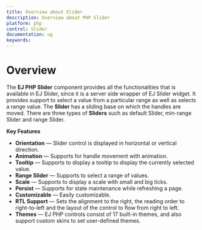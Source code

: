 ```yaml
---
title: Overview about Slider
description: Overview about PHP Slider 
platform: php
control: Slider
documentation: ug
keywords: 
---
```

# Overview

The **EJ PHP Slider** component provides all the functionalities that is available in EJ Slider, since it is a server side wrapper of EJ Slider widget. It provides support to select a value from a particular range as well as selects a range value. The **Slider** has a sliding base on which the 
handles are moved. There are three types of **Sliders** such as default Slider, min-range Slider and range Slider.

**Key Features**

* **Orientation** — Slider control is displayed in horizontal or vertical direction.
* **Animation** — Supports for handle movement with animation.
* **Tooltip** — Supports to display a tooltip to display the currently selected value.
* **Range Slider** — Supports to select a range of values.
* **Scale** — Supports to display a scale with small and big ticks.
* **Persist** — Supports for state maintenance while refreshing a page.
* **Customizable** — Easily customizable.
* **RTL Support** — Sets the alignment to the right, the reading order to right-to-left and the layout of the control to flow from right to left.
* **Themes** — EJ PHP controls consist of 17 built-in themes, and also support custom skins to set user-defined themes.
